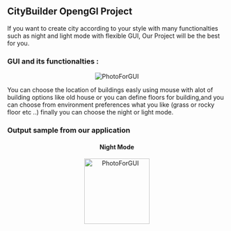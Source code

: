 ## CityBuilder OpengGl Project

If you want to create city according to your style with many functionalties such as night and light mode with flexible GUI, Our Project will be the best for you.

### GUI and its functionalties :

<p align="center">
<img src="https://i.ibb.co/37y98p8/GUI.png" alt="PhotoForGUI">  
</p>
You can choose the location of buildings easly using mouse with alot of building options like old house or you can define floors for building,and you can choose from environment preferences what you like (grass or rocky floor etc ..) finally you can choose the night or light mode.

### Output sample from our application

<h4 align="center">
Night Mode
</h4>
<p align="center">
<img width="150" src="https://i.ibb.co/37y98p8/GUI.png" alt="PhotoForGUI">  
</p>





